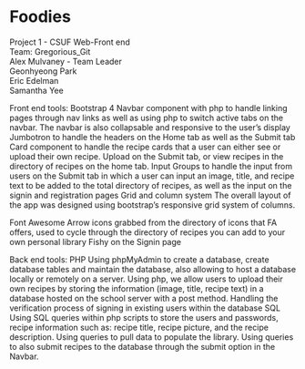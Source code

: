 # Foodies
Project 1 - CSUF Web-Front end<br/>
Team: Gregorious_Git<br/>
Alex Mulvaney - Team Leader<br/>
Geonhyeong Park<br/>
Eric Edelman<br/>
Samantha Yee<br/>


Front end tools:
Bootstrap 4
Navbar component with php to handle linking pages through nav links as well as using php to switch active tabs on the navbar. The navbar is also collapsable and responsive to the user’s display
Jumbotron to handle the headers on the Home tab as well as the Submit tab
Card component to handle the recipe cards that a user can either see or upload their own recipe. Upload on the Submit tab, or view recipes in the directory of recipes on the home tab.
Input Groups to handle the input from users on the Submit tab in which a user can input an image, title, and recipe text to be added to the total directory of recipes, as well as the input on the signin and registration pages
Grid and column system The overall layout of the app was designed using bootstrap’s responsive grid system of columns.

Font Awesome
Arrow icons grabbed from the directory of icons that FA offers, used to cycle through the directory of recipes you can add to your own personal library
Fishy on the Signin page



Back end tools:
PHP
Using phpMyAdmin to create a database, create database tables and maintain the database, also allowing to host a database locally or remotely on a server. 
Using php, we allow users to upload their own recipes by storing the information (image, title, recipe text) in a database hosted on the school server with a post method.
Handling the verification process of signing in existing users within the database
SQL
Using SQL queries within php scripts to store the users and passwords, recipe information such as: recipe title, recipe picture, and the recipe description. 
Using queries to pull data to populate the library.
Using queries to also submit recipes to the database through the submit option in the Navbar.
